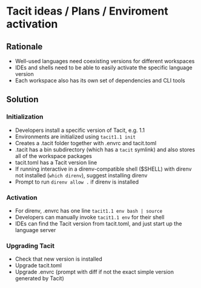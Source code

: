 # Tacit ideas / Plans / Enviroment activation

## Rationale

* Well-used languages need coexisting versions for different workspaces
* IDEs and shells need to be able to easily activate the specific language version
* Each workspace also has its own set of dependencies and CLI tools

## Solution

### Initialization

* Developers install a specific version of Tacit, e.g. 1.1
* Environments are initialized using `tacit1.1 init`
* Creates a .tacit folder together with .envrc and tacit.toml
* .tacit has a bin subdirectory (which has a `tacit` symlink) and also stores all of the workspace packages 
* tacit.toml has a Tacit version line
* If running interactive in a direnv-compatible shell ($SHELL) with direnv not installed (`which direnv`), suggest installing direnv
* Prompt to run `direnv allow .` if direnv is installed

### Activation
* For direnv, .envrc has one line `tacit1.1 env bash | source`
* Developers can manually invoke `tacit1.1 env` for their shell
* IDEs can find the Tacit version from tacit.toml, and just start up the language server

### Upgrading Tacit
* Check that new version is installed
* Upgrade tacit.toml
* Upgrade .envrc (prompt with diff if not the exact simple version generated by Tacit)
